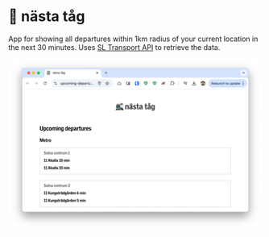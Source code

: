 # 🚉 nästa tåg

App for showing all departures within 1km radius of your current location in the next 30 minutes. Uses [SL Transport API](https://www.trafiklab.se/api/trafiklab-apis/sl/transport/) to retrieve the data.

[![nästa tåg](./screenshot.png)](https://upcoming-departures.netlify.app/)

